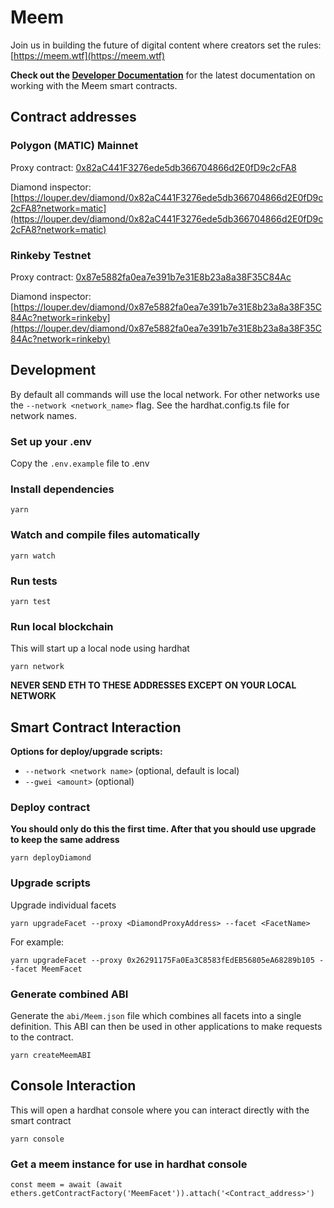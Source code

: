 # Meem

Join us in building the future of digital content where creators set the rules: [https://meem.wtf](https://meem.wtf)

**Check out the [Developer Documentation](https://developer.meem.wtf/)** for the latest documentation on working with the Meem smart contracts.

## Contract addresses

### Polygon (MATIC) Mainnet

Proxy contract: [0x82aC441F3276ede5db366704866d2E0fD9c2cFA8](https://polygonscan.com/address/0x82aC441F3276ede5db366704866d2E0fD9c2cFA8)

Diamond inspector: [https://louper.dev/diamond/0x82aC441F3276ede5db366704866d2E0fD9c2cFA8?network=matic](https://louper.dev/diamond/0x82aC441F3276ede5db366704866d2E0fD9c2cFA8?network=matic)


### Rinkeby Testnet

Proxy contract: [0x87e5882fa0ea7e391b7e31E8b23a8a38F35C84Ac](https://rinkeby.etherscan.io/address/0x87e5882fa0ea7e391b7e31E8b23a8a38F35C84Ac)

Diamond inspector: [https://louper.dev/diamond/0x87e5882fa0ea7e391b7e31E8b23a8a38F35C84Ac?network=rinkeby](https://louper.dev/diamond/0x87e5882fa0ea7e391b7e31E8b23a8a38F35C84Ac?network=rinkeby)

## Development

By default all commands will use the local network. For other networks use the ```--network <network_name>``` flag. See the hardhat.config.ts file for network names.

### Set up your .env

Copy the `.env.example` file to .env

### Install dependencies

```yarn```

### Watch and compile files automatically

```yarn watch```

### Run tests

```yarn test```

### Run local blockchain

This will start up a local node using hardhat

```yarn network```

**NEVER SEND ETH TO THESE ADDRESSES EXCEPT ON YOUR LOCAL NETWORK**

## Smart Contract Interaction

**Options for deploy/upgrade scripts:**
- `--network <network name>` (optional, default is local)
- `--gwei <amount>` (optional)

### Deploy contract

**You should only do this the first time. After that you should use upgrade to keep the same address**

`yarn deployDiamond`

### Upgrade scripts

Upgrade individual facets

`yarn upgradeFacet --proxy <DiamondProxyAddress> --facet <FacetName>`

For example:

`yarn upgradeFacet --proxy 0x26291175Fa0Ea3C8583fEdEB56805eA68289b105 --facet MeemFacet`

### Generate combined ABI

Generate the `abi/Meem.json` file which combines all facets into a single definition. This ABI can then be used in other applications to make requests to the contract.

`yarn createMeemABI`

## Console Interaction

This will open a hardhat console where you can interact directly with the smart contract

```yarn console```

### Get a meem instance for use in hardhat console

```
const meem = await (await ethers.getContractFactory('MeemFacet')).attach('<Contract_address>')
```
